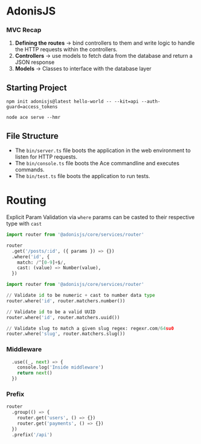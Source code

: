 # AdonisJS

### MVC Recap

1. **Defining the routes** → bind controllers to them and write logic to handle the HTTP requests within the controllers.
2. **Controllers** → use models to fetch data from the database and return a JSON response 
3. **Models** → Classes to interface with the database layer 

## Starting Project

`npm init adonisjs@latest hello-world -- --kit=api --auth-guard=access_tokens`

`node ace serve --hmr`

## File Structure

- The `bin/server.ts` file boots the application in the web environment to listen for HTTP requests.
- The `bin/console.ts` file boots the Ace commandline and executes commands.
- The `bin/test.ts` file boots the application to run tests.

# Routing

Explicit Param Validation via `where` params can be casted to their respective type with `cast`

```python
import router from '@adonisjs/core/services/router'

router
  .get('/posts/:id', ({ params }) => {})
  .where('id', {
    match: /^[0-9]+$/,
    cast: (value) => Number(value),
  })

```

```python
import router from '@adonisjs/core/services/router'

// Validate id to be numeric + cast to number data type
router.where('id', router.matchers.number())

// Validate id to be a valid UUID
router.where('id', router.matchers.uuid())

// Validate slug to match a given slug regex: regexr.com/64su0
router.where('slug', router.matchers.slug())

```

### Middleware

```python
  .use((_, next) => {
    console.log('Inside middleware')
    return next()
  })
```

### Prefix

```python
router
  .group(() => {
    router.get('users', () => {})
    router.get('payments', () => {})
  })
  .prefix('/api')

```